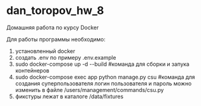 # dan_toropov_hw_8

Домашняя работа по курсу Docker

Для работы программы необходимо:

1. установленный docker
2. создать .env по примеру .env.example
3. sudo docker-compose up -d --build #команда для сборки и запука контейнеров
4. sudo docker-compose exec app python manage.py csu #команда для создания суперпользователя 
   логин пользователя и пароль можно изменить в файле /users/management/commands/csu.py
4. фикстуры лежат в каталоге /data/fixtures